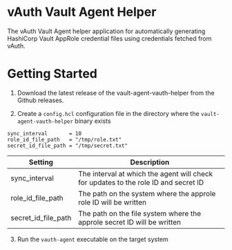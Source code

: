 vAuth Vault Agent Helper
=======

The vAuth Vault Agent helper application for automatically generating HashiCorp Vault AppRole credential files using credentials fetched from vAuth.

# Getting Started

1. Download the latest release of the vault-agent-vauth-helper from the Github releases.

2. Create a `config.hcl` configuration file in the directory where the `vault-agent-vauth-helper` binary exists

```
sync_interval       = 10
role_id_file_path   = "/tmp/role.txt"
secret_id_file_path = "/tmp/secret.txt"
```

|Setting|Description|
|--|--|
|sync_interval|The interval at which the agent will check for updates to the role ID and secret ID|
|role_id_file_path|The path on the system where the approle role ID will be written|
|secret_id_file_path|The path on the file system where the approle secret ID will be written|

3. Run the `vauth-agent` executable on the target system